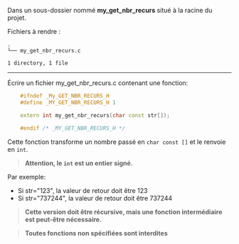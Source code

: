 Dans un sous-dossier nommé **my_get_nbr_recurs** situé à la racine du projet.

Fichiers à rendre :

```
.
└── my_get_nbr_recurs.c

1 directory, 1 file
```

---
Écrire un fichier my_get_nbr_recurs.c contenant une fonction:
```cpp
    #ifndef _My_GET_NBR_RECURS_H
    #define _MY_GET_NBR_RECURS_H 1

    extern int my_get_nbr_recurs(char const str[]);

    #endif /* _MY_GET_NBR_RECURS_H */
```
Cette fonction transforme un nombre passé en ``char const []`` et le
renvoie en ``int``.

> **Attention, le ``int`` est un entier signé.**

Par exemple:

* Si str="123", la valeur de retour doit être 123
* Si str="737244", la valeur de retour doit être 737244

> **Cette version doit être récursive, mais une fonction intermédiaire est peut-être nécessaire.**

> **Toutes fonctions non spécifiées sont interdites**
